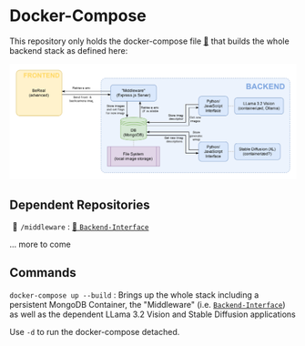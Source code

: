 <style>
    /* Use the following CSS code if you want to have a class per icon */
ul { padding-left:20px; list-style:none; }
li { margin-bottom:10px; }
li:before {    
    content: "📂";
    margin:0 5px 0 -15px;
}
</style>

# Docker-Compose

This repository only holds the docker-compose file [📄](compose.yaml) that builds the whole backend stack as defined here:

![Image of the whole infrastructure](infrastructure.svg)

## Dependent Repositories

- `/middleware` : [🧭 `Backend-Interface`](https://github.com/Emotion2Emoji-LMU-ACP-WS24-25/Backend-Interface)

... more to come

## Commands

`docker-compose up --build` : Brings up the whole stack including a persistent MongoDB Container, the "Middleware" (i.e. [`Backend-Interface`](https://github.com/Emotion2Emoji-LMU-ACP-WS24-25/Backend-Interface)) as well as the dependent LLama 3.2 Vision and Stable Diffusion applications

Use `-d` to run the docker-compose detached.
